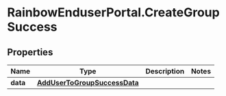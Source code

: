 # RainbowEnduserPortal.CreateGroupSuccess

## Properties

Name | Type | Description | Notes
------------ | ------------- | ------------- | -------------
**data** | [**AddUserToGroupSuccessData**](AddUserToGroupSuccessData.md) |  | 


